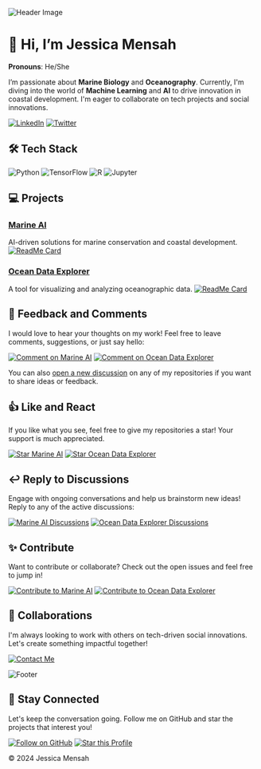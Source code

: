 ![Header Image](https://drive.google.com/file/d/1-q4xt2CXOMh9dPBbRvMw7DDQvx1KnfFh/view?usp=drivesdk )

# 👋 Hi, I’m **Jessica Mensah**
**Pronouns**: He/She

I’m passionate about **Marine Biology** and **Oceanography**. Currently, I'm diving into the world of **Machine Learning** and **AI** to drive innovation in coastal development. I'm eager to collaborate on tech projects and social innovations.

[![LinkedIn](https://img.shields.io/badge/-Connect-blue?style=flat-square&logo=Linkedin&logoColor=white&link=https://www.linkedin.com/)](https://www.linkedin.com/in/your-profile) 
[![Twitter](https://img.shields.io/badge/-Follow-1DA1F2?style=flat-square&logo=Twitter&logoColor=white&link=https://twitter.com/your-profile)](https://twitter.com/your-profile)

## 🛠 Tech Stack

![Python](https://img.shields.io/badge/-Python-3776AB?style=flat-square&logo=python&logoColor=white)
![TensorFlow](https://img.shields.io/badge/-TensorFlow-FF6F00?style=flat-square&logo=TensorFlow&logoColor=white)
![R](https://img.shields.io/badge/-R-276DC3?style=flat-square&logo=R&logoColor=white)
![Jupyter](https://img.shields.io/badge/-Jupyter-F37626?style=flat-square&logo=Jupyter&logoColor=white)

## 💻 Projects

### [Marine AI](https://github.com/your-profile/MarineAI)
AI-driven solutions for marine conservation and coastal development.
[![ReadMe Card](https://github-readme-stats.vercel.app/api/pin/?username=your-profile&repo=MarineAI)](https://github.com/your-profile/MarineAI)

### [Ocean Data Explorer](https://github.com/your-profile/OceanDataExplorer)
A tool for visualizing and analyzing oceanographic data.
[![ReadMe Card](https://github-readme-stats.vercel.app/api/pin/?username=your-profile&repo=OceanDataExplorer)](https://github.com/your-profile/OceanDataExplorer)

## 💬 Feedback and Comments

I would love to hear your thoughts on my work! Feel free to leave comments, suggestions, or just say hello:

[![Comment on Marine AI](https://img.shields.io/badge/Comment%20on%20Marine%20AI-%23F37A5D?style=for-the-badge)](https://github.com/your-profile/MarineAI/discussions/new)
[![Comment on Ocean Data Explorer](https://img.shields.io/badge/Comment%20on%20Ocean%20Data%20Explorer-%23F37A5D?style=for-the-badge)](https://github.com/your-profile/OceanDataExplorer/discussions/new)

You can also [open a new discussion](https://github.com/your-profile/your-repo/discussions/new) on any of my repositories if you want to share ideas or feedback.

## 👍 Like and React

If you like what you see, feel free to give my repositories a star! Your support is much appreciated.

[![Star Marine AI](https://img.shields.io/github/stars/your-profile/MarineAI?style=social)](https://github.com/your-profile/MarineAI/stargazers)
[![Star Ocean Data Explorer](https://img.shields.io/github/stars/your-profile/OceanDataExplorer?style=social)](https://github.com/your-profile/OceanDataExplorer/stargazers)

## ↩️ Reply to Discussions

Engage with ongoing conversations and help us brainstorm new ideas! Reply to any of the active discussions:

[![Marine AI Discussions](https://img.shields.io/badge/Marine%20AI%20Discussions-%23007EC6?style=for-the-badge)](https://github.com/your-profile/MarineAI/discussions)
[![Ocean Data Explorer Discussions](https://img.shields.io/badge/Ocean%20Data%20Explorer%20Discussions-%23007EC6?style=for-the-badge)](https://github.com/your-profile/OceanDataExplorer/discussions)

## ✨ Contribute

Want to contribute or collaborate? Check out the open issues and feel free to jump in!

[![Contribute to Marine AI](https://img.shields.io/badge/Contribute%20to%20Marine%20AI-%234CAF50?style=for-the-badge)](https://github.com/your-profile/MarineAI/issues)
[![Contribute to Ocean Data Explorer](https://img.shields.io/badge/Contribute%20to%20Ocean%20Data%20Explorer-%234CAF50?style=for-the-badge)](https://github.com/your-profile/OceanDataExplorer/issues)


## 💞️ Collaborations

I'm always looking to work with others on tech-driven social innovations. Let's create something impactful together!

[![Contact Me](https://img.shields.io/badge/Contact%20Me-EA4C89?style=for-the-badge&logo=gmail&logoColor=white&link=mailto:mensahjessica198@gmail.com)](mailto:mensahjessica198@gmail.com)

![Footer](https://img.shields.io/badge/Made%20with%20%3C3%20and%20Code-blueviolet?style=flat-square)

## 🌟 Stay Connected

Let's keep the conversation going. Follow me on GitHub and star the projects that interest you!

[![Follow on GitHub](https://img.shields.io/github/followers/your-profile?style=social)](https://github.com/your-profile)
[![Star this Profile](https://img.shields.io/github/stars/your-profile?style=social)](https://github.com/your-profile)

© 2024 Jessica Mensah

